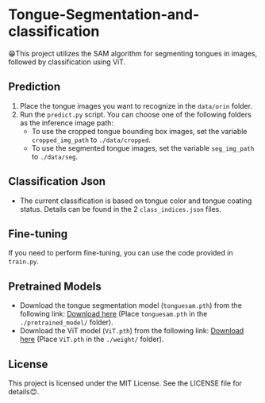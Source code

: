 # Tongue-Segmentation-and-classification

😁This project utilizes the SAM algorithm for segmenting tongues in images, followed by classification using ViT.

## Prediction

1. Place the tongue images you want to recognize in the `data/orin` folder.
2. Run the `predict.py` script. You can choose one of the following folders as the inference image path:
   - To use the cropped tongue bounding box images, set the variable `cropped_img_path` to `./data/cropped`.
   - To use the segmented tongue images, set the variable `seg_img_path` to `./data/seg`.

## Classification Json

- The current classification is based on tongue color and tongue coating status. Details can be found in the 2  `class_indices.json` files.

## Fine-tuning

If you need to perform fine-tuning, you can use the code provided in `train.py`.

## Pretrained Models

- Download the tongue segmentation model (`tonguesam.pth`) from the following link: [Download here](https://pan.baidu.com/s/1zG0jpYshlBs3lcdy4F37dQ?pwd=xtfg) (Place `tonguesam.pth` in the `./pretrained_model/` folder).
- Download the ViT model (`ViT.pth`) from the following link: [Download here](https://drive.google.com/drive/folders/1VfsYQrWYqJkDCaKgNZb22_evbMona_fG?usp=drive_link) (Place `ViT.pth` in the `./weight/` folder).

## License
This project is licensed under the MIT License. See the LICENSE file for details😊.
